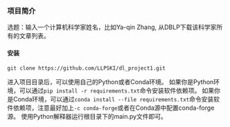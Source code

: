 ### 项目简介
选题：输入一个计算机科学家姓名，比如Ya-qin Zhang, 从DBLP下载该科学家所有的文章列表。
#### 安装
```shell
git clone https://github.com/LLPSKI/dl_project1.git
```
进入项目目录后，可以使用自己的Python或者Conda环境。
如果你是Python环境，可以通过`pip install -r requirements.txt`命令安装软件依赖项。
如果你是Conda环境，可以通过`conda install --file requirements.txt`命令安装软件依赖项，注意最好加上`-c conda-forge`或者在Conda源中配置conda-forge源。
使用Python解释器运行根目录下的main.py文件即可。